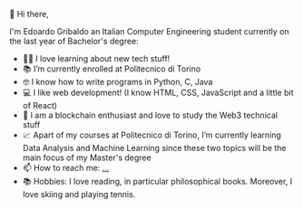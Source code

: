 👋 Hi there,

I'm Edoardo Gribaldo an Italian Computer Engineering student currently on the last year of Bachelor's degree:

- 🧑‍💻 I love learning about new tech stuff!
- 📚 I’m currently enrolled at Politecnico di Torino
- 🤓 I know how to write programs in Python, C, Java
- 💻 I like web development! (I know HTML, CSS, JavaScript and a little bit of React)
- 🔐 I am a blockchain enthusiast and love to study the Web3 technical stuff
- 📈 Apart of my courses at Politecnico di Torino, I’m currently learning Data Analysis and Machine Learning since these two topics will be the main focus of my Master's degree
- 📫 How to reach me: [...](https://it.linkedin.com/in/edoardo-gribaldo-548384222)
- 📚 Hobbies: I love reading, in particular philosophical books. Moreover, I love skiing and playing tennis.

